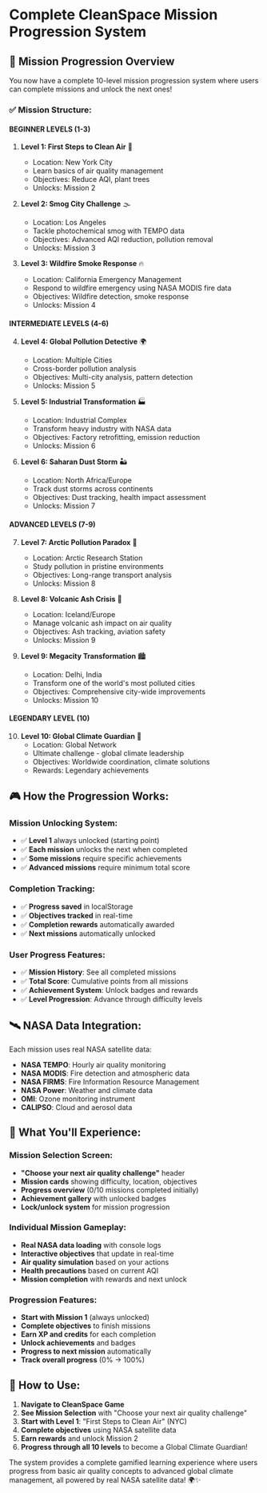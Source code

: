 # Complete CleanSpace Mission Progression System

## 🎯 **Mission Progression Overview**

You now have a complete 10-level mission progression system where users can complete missions and unlock the next ones!

### ✅ **Mission Structure:**

#### **BEGINNER LEVELS (1-3)**

1. **Level 1: First Steps to Clean Air** 🌱

   - Location: New York City
   - Learn basics of air quality management
   - Objectives: Reduce AQI, plant trees
   - Unlocks: Mission 2

2. **Level 2: Smog City Challenge** 🌫️

   - Location: Los Angeles
   - Tackle photochemical smog with TEMPO data
   - Objectives: Advanced AQI reduction, pollution removal
   - Unlocks: Mission 3

3. **Level 3: Wildfire Smoke Response** 🔥
   - Location: California Emergency Management
   - Respond to wildfire emergency using NASA MODIS fire data
   - Objectives: Wildfire detection, smoke response
   - Unlocks: Mission 4

#### **INTERMEDIATE LEVELS (4-6)**

4. **Level 4: Global Pollution Detective** 🌍

   - Location: Multiple Cities
   - Cross-border pollution analysis
   - Objectives: Multi-city analysis, pattern detection
   - Unlocks: Mission 5

5. **Level 5: Industrial Transformation** 🏭

   - Location: Industrial Complex
   - Transform heavy industry with NASA data
   - Objectives: Factory retrofitting, emission reduction
   - Unlocks: Mission 6

6. **Level 6: Saharan Dust Storm** 🏜️
   - Location: North Africa/Europe
   - Track dust storms across continents
   - Objectives: Dust tracking, health impact assessment
   - Unlocks: Mission 7

#### **ADVANCED LEVELS (7-9)**

7. **Level 7: Arctic Pollution Paradox** 🧊

   - Location: Arctic Research Station
   - Study pollution in pristine environments
   - Objectives: Long-range transport analysis
   - Unlocks: Mission 8

8. **Level 8: Volcanic Ash Crisis** 🌋

   - Location: Iceland/Europe
   - Manage volcanic ash impact on air quality
   - Objectives: Ash tracking, aviation safety
   - Unlocks: Mission 9

9. **Level 9: Megacity Transformation** 🏙️
   - Location: Delhi, India
   - Transform one of the world's most polluted cities
   - Objectives: Comprehensive city-wide improvements
   - Unlocks: Mission 10

#### **LEGENDARY LEVEL (10)**

10. **Level 10: Global Climate Guardian** 👑
    - Location: Global Network
    - Ultimate challenge - global climate leadership
    - Objectives: Worldwide coordination, climate solutions
    - Rewards: Legendary achievements

## 🎮 **How the Progression Works:**

### **Mission Unlocking System:**

- ✅ **Level 1** always unlocked (starting point)
- ✅ **Each mission** unlocks the next when completed
- ✅ **Some missions** require specific achievements
- ✅ **Advanced missions** require minimum total score

### **Completion Tracking:**

- ✅ **Progress saved** in localStorage
- ✅ **Objectives tracked** in real-time
- ✅ **Completion rewards** automatically awarded
- ✅ **Next missions** automatically unlocked

### **User Progress Features:**

- ✅ **Mission History**: See all completed missions
- ✅ **Total Score**: Cumulative points from all missions
- ✅ **Achievement System**: Unlock badges and rewards
- ✅ **Level Progression**: Advance through difficulty levels

## 🛰️ **NASA Data Integration:**

Each mission uses real NASA satellite data:

- **NASA TEMPO**: Hourly air quality monitoring
- **NASA MODIS**: Fire detection and atmospheric data
- **NASA FIRMS**: Fire Information Resource Management
- **NASA Power**: Weather and climate data
- **OMI**: Ozone monitoring instrument
- **CALIPSO**: Cloud and aerosol data

## 🎯 **What You'll Experience:**

### **Mission Selection Screen:**

- **"Choose your next air quality challenge"** header
- **Mission cards** showing difficulty, location, objectives
- **Progress overview** (0/10 missions completed initially)
- **Achievement gallery** with unlocked badges
- **Lock/unlock system** for mission progression

### **Individual Mission Gameplay:**

- **Real NASA data loading** with console logs
- **Interactive objectives** that update in real-time
- **Air quality simulation** based on your actions
- **Health precautions** based on current AQI
- **Mission completion** with rewards and next unlock

### **Progression Features:**

- **Start with Mission 1** (always unlocked)
- **Complete objectives** to finish missions
- **Earn XP and credits** for each completion
- **Unlock achievements** and badges
- **Progress to next mission** automatically
- **Track overall progress** (0% → 100%)

## 🚀 **How to Use:**

1. **Navigate to CleanSpace Game**
2. **See Mission Selection** with "Choose your next air quality challenge"
3. **Start with Level 1**: "First Steps to Clean Air" (NYC)
4. **Complete objectives** using NASA satellite data
5. **Earn rewards** and unlock Mission 2
6. **Progress through all 10 levels** to become a Global Climate Guardian!

The system provides a complete gamified learning experience where users progress from basic air quality concepts to advanced global climate management, all powered by real NASA satellite data! 🌍✨
